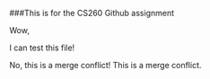 ###This is for the CS260 Github assignment

Wow,

I can test this file!

No, this is a merge conflict!
This is a merge conflict.
